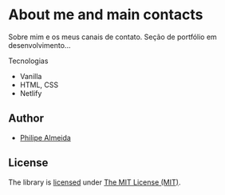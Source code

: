 # About me and main contacts

Sobre mim e os meus canais de contato.
Seção de portfólio em desenvolvimento...

Tecnologias 
- Vanilla
- HTML, CSS
- Netlify


## Author

  - [Philipe Almeida](https://github.com/philipe-almeida)
  
## License

The library is [licensed](https://github.com/philipe-almeida/aacb_toolbar/blob/master/LICENSE) under [The MIT License (MIT)](http://choosealicense.com/licenses/mit/).
